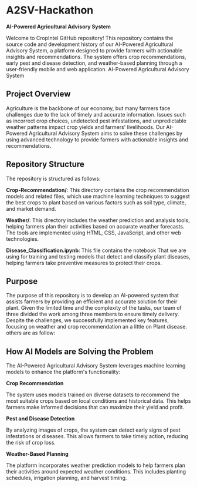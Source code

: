   # A2SV-Hackathon
**AI-Powered Agricultural Advisory System**

Welcome to CropIntel  GitHub repository! This repository contains the source code and development history of our AI-Powered Agricultural Advisory System, a platform designed to provide farmers with actionable insights and recommendations. The system offers crop recommendations, early pest and disease detection, and weather-based planning through a user-friendly mobile and web application.
AI-Powered Agricultural Advisory System

## Project Overview


Agriculture is the backbone of our economy, but many farmers face challenges due to the lack of timely and accurate information. Issues such as incorrect crop choices, undetected pest infestations, and unpredictable weather patterns impact crop yields and farmers' livelihoods. Our AI-Powered Agricultural Advisory System aims to solve these challenges by using advanced technology to provide farmers with actionable insights and recommendations.

## Repository Structure

The repository is structured as follows:

**Crop-Recommendation/**: This directory contains the crop recommendation models and related files, which use machine learning techniques to suggest the best crops to plant based on various factors such as soil type, climate, and market demand.

**Weather/**: This directory includes the weather prediction and analysis tools, helping farmers plan their activities based on accurate weather forecasts. The tools are implemented using HTML, CSS, JavaScript, and other web technologies.

**Disease_Classification.ipynb**: This file contains the notebook That we are using for training and testing models that detect and classify plant diseases, helping farmers take preventive measures to protect their crops.

## Purpose

The purpose of this repository is to develop an AI-powered system that assists farmers by providing an efficient and accurate solution for their plant. Given the limited time and the complexity of the tasks, our team of three divided the work among three members to ensure timely delivery. Despite the challenges, we successfully implemented key features, focusing on weather and crop recommendation an a little on Plant disease. others are as follow:



## How AI Models are Solving the Problem

The AI-Powered Agricultural Advisory System leverages machine learning models to enhance the platform's functionality:

**Crop Recommendation**

The system uses models trained on diverse datasets to recommend the most suitable crops based on local conditions and historical data. This helps farmers make informed decisions that can maximize their yield and profit.

**Pest and Disease Detection**

By analyzing images of crops, the system can detect early signs of pest infestations or diseases. This allows farmers to take timely action, reducing the risk of crop loss.

**Weather-Based Planning**

The platform incorporates weather prediction models to help farmers plan their activities around expected weather conditions. This includes planting schedules, irrigation planning, and harvest timing.
